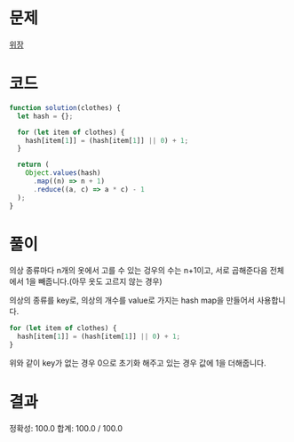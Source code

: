 # 문제

[위장](https://school.programmers.co.kr/learn/courses/30/lessons/42578)

# 코드

```javascript
function solution(clothes) {
  let hash = {};

  for (let item of clothes) {
    hash[item[1]] = (hash[item[1]] || 0) + 1;
  }

  return (
    Object.values(hash)
      .map((n) => n + 1)
      .reduce((a, c) => a * c) - 1
  );
}
```

# 풀이

의상 종류마다 n개의 옷에서 고를 수 있는 겅우의 수는 n+1이고, 서로 곱해준다음 전체에서 1을 빼줍니다.(아무 옷도 고르지 않는 경우)

의상의 종류를 key로, 의상의 개수를 value로 가지는 hash map을 만들어서 사용합니다.

```javascript
for (let item of clothes) {
  hash[item[1]] = (hash[item[1]] || 0) + 1;
}
```

위와 같이 key가 없는 경우 0으로 초기화 해주고 있는 경우 값에 1을 더해줍니다.

# 결과

정확성: 100.0
합계: 100.0 / 100.0
